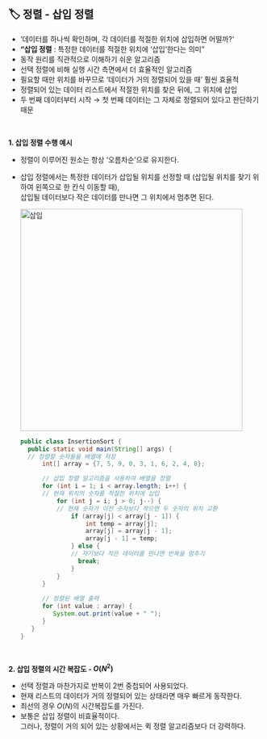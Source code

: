 ## 🏷️ 정렬 - 삽입 정렬
- ‘데이터를 하나씩 확인하며, 각 데이터를 적절한 위치에 삽입하면 어떨까?’
- **“삽입 정렬** : 특정한 데이터를 적절한 위치에 ‘삽입’한다는 의미”
- 동작 원리를 직관적으로 이해하기 쉬운 알고리즘
- 선택 정렬에 비해 실행 시간 측면에서 더 효율적인 알고리즘
- 필요할 때만 위치를 바꾸므로 ‘데이터가 거의 정렬되어 있을 때’ 훨씬 효율적
- 정렬되어 있는 데이터 리스트에서 적절한 위치를 찾은 뒤에, 그 위치에 삽입
- 두 번째 데이터부터 시작 → 첫 번째 데이터는 그 자체로 정렬되어 있다고 판단하기 때문
<br/>

**1. 삽입 정렬 수행 예시**
   - 정렬이 이루어진 원소는 항상 ‘오름차순’으로 유지한다.
   - 삽입 정렬에서는 특정한 데이터가 삽입될 위치를 선정할 때 (삽입될 위치를 찾기 위하여 왼쪽으로 한 칸식 이동할 때), <br/> 삽입될 데이터보다 작은 데이터를 만나면 그 위치에서 멈추면 된다.

     <img width="440" alt="삽입" src="https://github.com/SeoWonLeee/2L24-Algo-Study/assets/148112372/fb904a82-16af-4295-808c-1f7bd7b34de8"> <br/>

     ```java
     public class InsertionSort {
       public static void main(String[] args) {
       // 정렬할 숫자들을 배열에 저장
           int[] array = {7, 5, 9, 0, 3, 1, 6, 2, 4, 8};

           // 삽입 정렬 알고리즘을 사용하여 배열을 정렬
           for (int i = 1; i < array.length; i++) {
           // 현재 위치의 숫자를 적절한 위치에 삽입
               for (int j = i; j > 0; j--) {
               // 현재 숫자가 이전 숫자보다 작으면 두 숫자의 위치 교환
                   if (array[j] < array[j - 1]) {
                       int temp = array[j];
                       array[j] = array[j - 1];
                       array[j - 1] = temp;
                   } else {
                   // 자기보다 작은 데이터를 만나면 반복을 멈추기
                     break;
                   }
               }
           }
    
           // 정렬된 배열 출력
           for (int value : array) {
              System.out.print(value + " ");
           }
        }
     }
     ```

<br/>

**2. 삽입 정렬의 시간 복잡도 - $O(N^2)$** <br/>

  - 선택 정렬과 마찬가지로 반복이 2번 중첩되어 사용되었다.
  - 현재 리스트의 데이터가 거의 정렬되어 있는 상태라면 매우 빠르게 동작한다.
  - 최선의 경우 $O(N)$의 시간복잡도를 가진다.
  - 보통은 삽입 정렬이 비효율적이다. <br/> 그러나, 정렬이 거의 되어 있는 상황에서는 퀵 정렬 알고리즘보다 더 강력하다.
